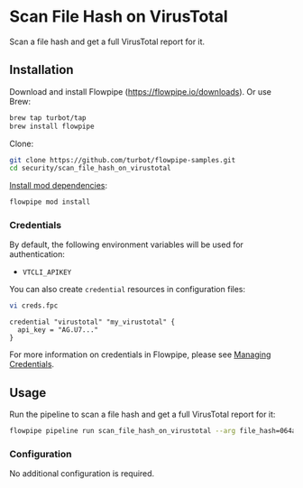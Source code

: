 # Scan File Hash on VirusTotal

Scan a file hash and get a full VirusTotal report for it.

## Installation

Download and install Flowpipe (https://flowpipe.io/downloads). Or use Brew:

```sh
brew tap turbot/tap
brew install flowpipe
```

Clone:

```sh
git clone https://github.com/turbot/flowpipe-samples.git
cd security/scan_file_hash_on_virustotal
```

[Install mod dependencies](https://flowpipe.io/docs/build/mod-dependencies#mod-dependencies):

```sh
flowpipe mod install
```

### Credentials

By default, the following environment variables will be used for authentication:

- `VTCLI_APIKEY`

You can also create `credential` resources in configuration files:

```sh
vi creds.fpc
```

```hcl
credential "virustotal" "my_virustotal" {
  api_key = "AG.U7..."
}
```

For more information on credentials in Flowpipe, please see [Managing Credentials](https://flowpipe.io/docs/run/credentials).

## Usage

Run the pipeline to scan a file hash and get a full VirusTotal report for it:

```sh
flowpipe pipeline run scan_file_hash_on_virustotal --arg file_hash=064a092ae11000000000000000000000000000

```

### Configuration

No additional configuration is required.
